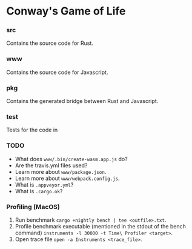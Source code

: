 # Conway's Game of Life



### src
Contains the source code for Rust.

### www
Contains the source code for Javascript.

### pkg
Contains the generated bridge between Rust and Javascript.


### test
Tests for the code in 

### TODO
* What does `www/.bin/create-wasm.app.js` do?
* Are the travis.yml files used?
* Learn more about `www/package.json`.
* Learn more about `www/webpack.config.js`.
* What is `.appveyor.yml`?
* What is `.cargo.ok`?


### Profiling (MacOS)
1. Run benchmark `cargo +nightly bench | tee <outfile>.txt`.
2. Profile benchmark executable (mentioned in the stdout of the bench command) `instruments -l 30000 -t Time\ Profiler <target>`.
3. Open trace file `open -a Instruments <trace_file>`.
